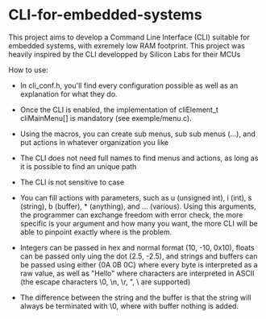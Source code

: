 # CLI-for-embedded-systems

This project aims to develop a Command Line Interface (CLI) suitable for embedded systems, with exremely low RAM footprint.
This project was heavily inspired by the CLI developped by Silicon Labs for their MCUs

How to use:

- In cli_conf.h, you'll find every configuration possible as well as an explanation for what they do.
- Once the CLI is enabled, the implementation of cliElement_t cliMainMenu[] is mandatory (see exemple/menu.c).
- Using the macros, you can create sub menus, sub sub menus (...), and put actions in whatever organization you like
- The CLI does not need full names to find menus and actions, as long as it is possible to find an unique path
- The CLI is not sensitive to case
- You can fill actions with parameters, such as u (unsigned int), i (int), s (string), b (buffer), * (anything), and ... (various).
  Using this arguments, the programmer can exchange freedom with error check, the more specific is your argument and how many you want,
  the more CLI will be able to pinpoint exactly where is the problem.
  
- Integers can be passed in hex and normal format (10, -10, 0x10), floats can be passed only uing the dot (2.5, -2.5), and strings and buffers can be passed using 
  either {0A 0B 0C} where every byte is interpreted as a raw value, as well as "Hello" where characters are interpreted in ASCII (the escape characters \0, \n, \r, \", \\ are       supported)
  
- The difference between the string and the buffer is that the string will always be terminated with \0, where with buffer nothing is added.
